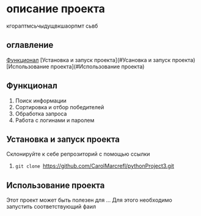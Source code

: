# описание проекта
кгораптмсьчыдущвкшаорпмт сьвб


## оглавление
[Функционал](#Функционал)
[Установка и запуск проекта](#Усановка и запуск проекта)
[Использование проекта](#Использование проекта)
## Функционал 
1. Поиск информации
2. Сортировка и отбор победителей
3. Обработка запроса
4. Работа с логинами и паролем

## Установка и запуск проекта
Склонируйте к себе репрозиторий с помощью ссылки
1. `git clone `https://github.com/CarolMarcrefl/pythonProject3.git
## Использование проекта
Этот проект может быть полезен для ...
Для этого необходимо запустить соответствующий фаил
